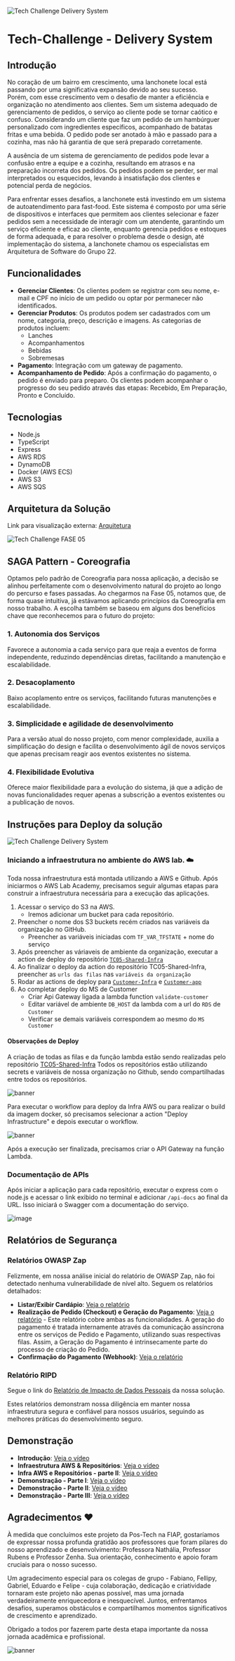 ![Tech Challenge Delivery System](https://github.com/carevon/TC05-Order-App/blob/feat/readme/assets/core/delivery-system_fastfood.png)

# Tech-Challenge - Delivery System

## Introdução

No coração de um bairro em crescimento, uma lanchonete local está passando por uma significativa expansão devido ao seu sucesso.<br>
Porém, com esse crescimento vem o desafio de manter a eficiência e organização no atendimento aos clientes. Sem um sistema adequado de gerenciamento de pedidos, o serviço ao cliente pode se tornar caótico e confuso. Considerando um cliente que faz um pedido de um hambúrguer personalizado com ingredientes específicos, acompanhado de batatas fritas e uma bebida. O pedido pode ser anotado à mão e passado para a cozinha, mas não há garantia de que será preparado corretamente.

A ausência de um sistema de gerenciamento de pedidos pode levar a confusão entre a equipe e a cozinha, resultando em atrasos e na preparação incorreta dos pedidos. Os pedidos podem se perder, ser mal interpretados ou esquecidos, levando à insatisfação dos clientes e potencial perda de negócios.

Para enfrentar esses desafios, a lanchonete está investindo em um sistema de autoatendimento para fast-food. 
Este sistema é composto por uma série de dispositivos e interfaces que permitem aos clientes selecionar e fazer pedidos sem a necessidade de interagir com um atendente, garantindo um serviço eficiente e eficaz ao cliente, enquanto gerencia pedidos e estoques de forma adequada, e para resolver o problema desde o design, até implementação do sistema, a lanchonete chamou os especialistas em Arquitetura de Software do Grupo 22.

## Funcionalidades

- **Gerenciar Clientes**: Os clientes podem se registrar com seu nome, e-mail e CPF no início de um pedido ou optar por permanecer não identificados.
- **Gerenciar Produtos**: Os produtos podem ser cadastrados com um nome, categoria, preço, descrição e imagens. As categorias de produtos incluem:
  - Lanches
  - Acompanhamentos
  - Bebidas
  - Sobremesas
- **Pagamento**: Integração com um gateway de pagamento.
- **Acompanhamento de Pedido**: Após a confirmação do pagamento, o pedido é enviado para preparo. Os clientes podem acompanhar o progresso do seu pedido através das etapas: Recebido, Em Preparação, Pronto e Concluído.

## Tecnologias

- Node.js
- TypeScript
- Express
- AWS RDS
- DynamoDB
- Docker  (AWS ECS)
- AWS S3
- AWS SQS

## Arquitetura da Solução

Link para visualização externa: <a href="https://drive.google.com/file/d/1i-Q8P7aScD1-dboFIOZlOZoH7tCIXEe7/view?usp=drive_link">Arquitetura</a> 

![Tech Challenge FASE 05](https://github.com/carevon/TC05-Order-App/blob/feat/readme/assets/core/tech-challenge-FASE05-Arquitetura.png)

## SAGA Pattern - Coreografia

Optamos pelo padrão de Coreografia para nossa aplicação, a decisão se alinhou perfeitamente com o desenvolvimento natural do projeto ao longo do percurso e fases passadas. Ao chegarmos na Fase 05, notamos que, de forma quase intuitiva, já estávamos aplicando princípios da Coreografia em nosso trabalho. A escolha também se baseou em alguns dos benefícios chave que reconhecemos para o futuro do projeto:

### 1. Autonomia dos Serviços

Favorece a autonomia a cada serviço para que reaja a eventos de forma independente, reduzindo dependências diretas, facilitando a manutenção e escalabilidade.

### 2. Desacoplamento

Baixo acoplamento entre os serviços, facilitando futuras manutenções e escalabilidade.

### 3. Simplicidade e agilidade de desenvolvimento

Para a versão atual do nosso projeto, com menor complexidade, auxilia a simplificação do design e facilita o desenvolvimento ágil de novos serviços que apenas precisam reagir aos eventos existentes no sistema.

### 4. Flexibilidade Evolutiva

Oferece maior flexibilidade para a evolução do sistema, já que a adição de novas funcionalidades requer apenas a subscrição a eventos existentes ou a publicação de novos.


<!-- ## Modelagem de Dados

![image](https://github.com/carevon/TC05-Order-App/blob/feat/readme/assets/core/modelagem_dados.png) -->

## Instruções para Deploy da solução 

![Tech Challenge Delivery System](https://github.com/carevon/TC05-Order-App/blob/feat/readme/assets/core/banner-version2.png)

### Iniciando a infraestrutura no ambiente do AWS lab. :cloud:

Toda nossa infraestrutura está montada utilizando a AWS e Github.
Após iniciarmos o AWS Lab Academy, precisamos seguir algumas etapas para construir a infraestrutura necessária para a execução das aplicações.

1. Acessar o serviço do S3 na AWS.
    - Iremos adicionar um bucket para cada repositório.
2. Preencher o nome dos S3 buckets recém criados nas variáveis da organização no GitHub.
    - Preencher as variáveis iniciadas com `TF_VAR_TFSTATE` + nome do serviço
3. Após preencher as váriaveis de ambiente da organização, executar a action de deploy do repositório <a href="https://github.com/tech-challenge-group22/TC05-Shared-Infra">`TC05-Shared-Infra`</a>
4. Ao finalizar o deploy da action do repositório TC05-Shared-Infra, preencher as `urls das filas` nas `variáveis da organização`
5. Rodar as actions de deploy para <a href="https://github.com/tech-challenge-group22/TC05-Customer-Infra/actions">`Customer-Infra`</a> e <a href="https://github.com/tech-challenge-group22/TC05-Customer-App/actions">`Customer-app`</a>
6. Ao completar deploy do MS de Customer
    - Criar Api Gateway ligada a lambda function `validate-customer`
    - Editar variável de ambiente `DB_HOST` da lambda com a url do `RDS` de `Customer`
    - Verificar se demais variáveis correspondem ao mesmo do `MS Customer`

#### Observações de Deploy

A criação de todas as filas e da função lambda estão sendo realizadas pelo repositório <a href="https://github.com/tech-challenge-group22/TC05-Shared-Infra">TC05-Shared-Infra</a>
Todos os repositórios estão utilizando secrets e variáveis de nossa organização no Github, sendo compartilhadas entre todos os repositórios.

![banner](https://github.com/carevon/TC05-Order-App/blob/feat/readme/assets/core/variaveis_organizacao.png)

Para executar o workflow para deploy da Infra AWS ou para realizar o build da imagem docker, só precisamos selecionar a action "Deploy Infrastructure" e depois executar o workflow.

![banner](https://github.com/carevon/TC05-Order-App/blob/feat/readme/assets/core/workflow_example.png)

Após a execução ser finalizada, precisamos criar o API Gateway na função Lambda.

### Documentação de APIs

Após iniciar a aplicação para cada repositório, executar o express com o node.js e acessar o link exibido no terminal e adicionar `/api-docs` ao final da URL.
Isso iniciará o Swagger com a documentação do serviço.

![image](https://github.com/fellipySaldanha/Phase2-TC/assets/43252661/cc96d1ff-27fb-4aaa-81e2-53872a3cc51b)


## Relatórios de Segurança

### Relatórios OWASP Zap

Felizmente, em nossa análise inicial do relatório de OWASP Zap, não foi detectado nenhuma vulnerabilidade de nível alto. 
Seguem os relatórios detalhados:

- **Listar/Exibir Cardápio**: [Veja o relatório](https://drive.google.com/file/d/1mWfcgvuW_a_6O1BMkPwL6f59yzeX-H-H/view?usp=drive_link)
- **Realização de Pedido (Checkout) e Geração do Pagamento**: [Veja o relatório](https://drive.google.com/file/d/1cFa7kf88K5yWIAzoakiirdtedLTTMKPj/view?usp=drive_link) - Este relatório cobre ambas as funcionalidades. A geração do pagamento é tratada internamente através da comunicação assíncrona entre os serviços de Pedido e Pagamento, utilizando suas respectivas filas. Assim, a Geração do Pagamento é intrinsecamente parte do processo de criação do Pedido.
- **Confirmação do Pagamento (Webhook)**: [Veja o relatório](https://drive.google.com/file/d/1raaGH703ores607-r0jK3ae0qGvWSHdy/view?usp=drive_link)

### Relatório RIPD
Segue o link do <a href="https://drive.google.com/file/d/1VC8olXbryNgMLntq4r0wvYu4Hk-NNvrR/view?usp=sharing">Relatório de Impacto de Dados Pessoais</a> da nossa solução.

Estes relatórios demonstram nossa diligência em manter nossa infraestrutura segura e confiável para nossos usuários, seguindo as melhores práticas do desenvolvimento seguro.

## Demonstração

- **Introdução**: [Veja o vídeo](https://www.loom.com/share/362cdbdbeea142d19a70001925066d2a?sid=e9a3a40b-8193-41a9-84d8-7578d08b92ab)
- **Infraestrutura AWS & Repositórios**: [Veja o vídeo](https://www.loom.com/share/92e4859b43a44577b7434e7ddfa7e408?sid=0c44f317-e1bf-41da-8b65-a0c1f141c1f7)
- **Infra AWS e Repositórios - parte II**: [Veja o vídeo](https://www.loom.com/share/e0b20901f415445391fcebdae99e6e98?sid=13e316c2-f760-4a77-a821-74167c5ddd5d)
- **Demonstração - Parte I**: [Veja o vídeo](https://www.loom.com/share/e801d167cd114db08d643af389ebd3e3?sid=11028dda-1c26-472a-800a-5c8f06de31b0)
- **Demonstração - Parte II**: [Veja o vídeo](https://www.loom.com/share/4688560bc5cb408aa252e37bc34af759?sid=d8ccc04c-47c2-4e99-8554-742cd0de72dd)
- **Demonstração - Parte III**: [Veja o vídeo](https://www.loom.com/share/9d6f2f23aa4b4e498bc4254db8ed7b62?sid=bd243950-1745-4892-8dc3-98cbbe0f295a)

## Agradecimentos ♥️

À medida que concluímos este projeto da Pos-Tech na FIAP, gostaríamos de expressar nossa profunda gratidão aos professores que foram pilares do nosso aprendizado e desenvolvimento:
Professora Nathália, Professor Rubens e Professor Zenha. Sua orientação, conhecimento e apoio foram cruciais para o nosso sucesso.

Um agradecimento especial para os colegas de grupo - Fabiano, Fellipy, Gabriel, Eduardo e Felipe - cuja colaboração, dedicação e criatividade tornaram este projeto não apenas possível, mas uma jornada verdadeiramente enriquecedora e inesquecível. Juntos, enfrentamos desafios, superamos obstáculos e compartilhamos momentos significativos de crescimento e aprendizado.

Obrigado a todos por fazerem parte desta etapa importante da nossa jornada acadêmica e profissional.


![banner](https://github.com/carevon/TC05-Order-App/blob/feat/readme/assets/core/food_banner.png)
